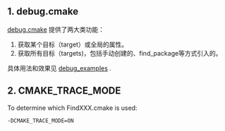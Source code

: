 ## 1. debug.cmake
[debug.cmake](debug.cmake) 提供了两大类功能：
1. 获取某个目标（target）或全局的属性。
2. 获取所有目标（targets)，包括手动创建的、find_package等方式引入的。

具体用法和效果见 [debug_examples](debug_examples) .

## 2. CMAKE_TRACE_MODE
To determine which FindXXX.cmake is used:
```
-DCMAKE_TRACE_MODE=ON
```

